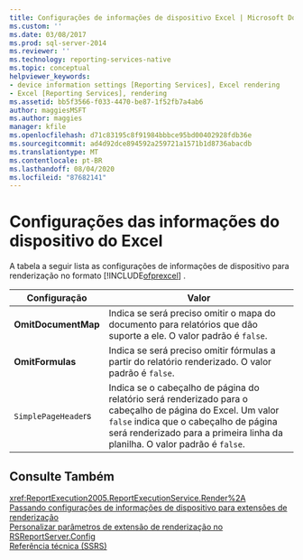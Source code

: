 ```yaml
---
title: Configurações de informações de dispositivo Excel | Microsoft Docs
ms.custom: ''
ms.date: 03/08/2017
ms.prod: sql-server-2014
ms.reviewer: ''
ms.technology: reporting-services-native
ms.topic: conceptual
helpviewer_keywords:
- device information settings [Reporting Services], Excel rendering
- Excel [Reporting Services], rendering
ms.assetid: bb5f3566-f033-4470-be87-1f52fb7a4ab6
author: maggiesMSFT
ms.author: maggies
manager: kfile
ms.openlocfilehash: d71c83195c8f91984bbbce95bd00402928fdb36e
ms.sourcegitcommit: ad4d92dce894592a259721a1571b1d8736abacdb
ms.translationtype: MT
ms.contentlocale: pt-BR
ms.lasthandoff: 08/04/2020
ms.locfileid: "87682141"
---
```

# <a name="excel-device-information-settings"></a>Configurações das informações do dispositivo do Excel
  A tabela a seguir lista as configurações de informações de dispositivo para renderização no formato [!INCLUDE[ofprexcel](../includes/ofprexcel-md.md)] .  
  
|Configuração|Valor|  
|-------------|-----------|  
|**OmitDocumentMap**|Indica se será preciso omitir o mapa do documento para relatórios que dão suporte a ele. O valor padrão é `false`.|  
|**OmitFormulas**|Indica se será preciso omitir fórmulas a partir do relatório renderizado. O valor padrão é `false`.|  
|`SimplePageHeade`rs|Indica se o cabeçalho de página do relatório será renderizado para o cabeçalho de página do Excel. Um valor `false` indica que o cabeçalho de página será renderizado para a primeira linha da planilha. O valor padrão é `false`.|  
  
## <a name="see-also"></a>Consulte Também  
 <xref:ReportExecution2005.ReportExecutionService.Render%2A>   
 [Passando configurações de informações de dispositivo para extensões de renderização](report-server-web-service/net-framework/passing-device-information-settings-to-rendering-extensions.md)   
 [Personalizar parâmetros de extensão de renderização no RSReportServer.Config](customize-rendering-extension-parameters-in-rsreportserver-config.md)   
 [Referência técnica &#40;SSRS&#41;](../../2014/reporting-services/technical-reference-ssrs.md)  
  
  
